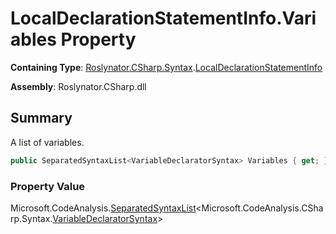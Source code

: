 # LocalDeclarationStatementInfo\.Variables Property

**Containing Type**: [Roslynator.CSharp.Syntax](../../README.md)\.[LocalDeclarationStatementInfo](../README.md)

**Assembly**: Roslynator\.CSharp\.dll

## Summary

A list of variables\.

```csharp
public SeparatedSyntaxList<VariableDeclaratorSyntax> Variables { get; }
```

### Property Value

Microsoft\.CodeAnalysis\.[SeparatedSyntaxList](https://docs.microsoft.com/en-us/dotnet/api/microsoft.codeanalysis.separatedsyntaxlist-1)\<Microsoft\.CodeAnalysis\.CSharp\.Syntax\.[VariableDeclaratorSyntax](https://docs.microsoft.com/en-us/dotnet/api/microsoft.codeanalysis.csharp.syntax.variabledeclaratorsyntax)>

